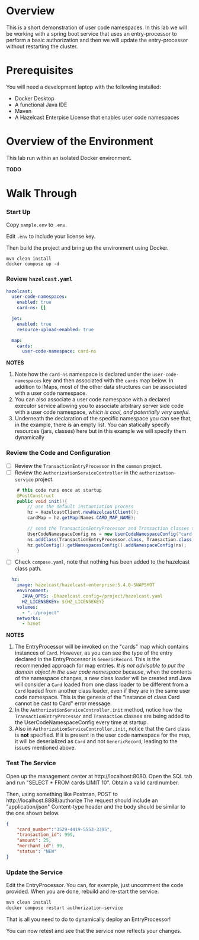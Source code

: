 # Overview 

This is a short demonstration of user code namespaces.  In this lab we will be working 
with a spring boot service that uses an entry-processor to perform a basic authorization 
and then we will update the entry-processor without restarting the cluster.

# Prerequisites 

You will need a development laptop with the following installed:
- Docker Desktop
- A functional Java IDE
- Maven
- A Hazelcast Enterpise License that enables user code namespaces

# Overview of the Environment

This lab run within an isolated Docker environment. 

__TODO__

# Walk Through

### Start Up

Copy `sample.env` to `.env`.

Edit `.env` to include your license key.

Then build the project and bring up the environment using Docker.

```shell
mvn clean install
docker compose up -d 
```

### Review `hazelcast.yaml`

```yaml
hazelcast:
  user-code-namespaces:
    enabled: true
    card-ns: []

  jet:
    enabled: true
    resource-upload-enabled: true

  map:
    cards:
      user-code-namespace: card-ns
```

__NOTES__

1. Note how the `card-ns` namespace is declared under the `user-code-namespaces` key
and then associated with the `cards` map below.  In addition to IMaps,
most of the other data structures can be associated with a user code namespace.
2. You can also associate a user code namespace with a declared executor 
service allowing you to associate arbitrary server side code with a user
code namespace,  _which is cool, and potentially very useful._
3. Underneath the declaration of the specific namespace you can see
that, in the example, there is an empty list.  You can statically 
specify resources (jars, classes) here but in this example we will 
specify them dynamically

### Review the Code and Configuration

- [ ] Review the `TransactionEntryProcessor` in the `common` project.
- [ ] Review the `AuthorizationServiceController` in the `authorization-service` project.

```java
    # this code runs once at startup 
    @PostConstruct
    public void init(){
        // use the default instantiation process
        hz = HazelcastClient.newHazelcastClient();
        cardMap = hz.getMap(Names.CARD_MAP_NAME);

        // send the TransactionEntryProcessor and Transaction classes to the cluster
        UserCodeNamespaceConfig ns = new UserCodeNamespaceConfig("card-ns");
        ns.addClass(TransactionEntryProcessor.class, Transaction.class);
        hz.getConfig().getNamespacesConfig().addNamespaceConfig(ns);
    }
```

- [ ] Check `compose.yaml`, note that nothing has been added to the 
hazelcast class path.

```yaml
  hz:
    image: hazelcast/hazelcast-enterprise:5.4.0-SNAPSHOT
    environment:
      JAVA_OPTS: -Dhazelcast.config=/project/hazelcast.yaml
      HZ_LICENSEKEY: ${HZ_LICENSEKEY}
    volumes:
      - ".:/project"
    networks:
      - hznet
```


__NOTES__

1. The EntryProcessor will be invoked on the "cards" map which contains 
instances of `Card`.  However, as you can see the type of the entry 
declared in the EntryProcessor is `GenericRecord`.  This is the recommended 
approach for map entries.  _It is not advisable to put the domain object
in the user code namespace_ because, when the contents of the namespace 
changes, a new class loader will be created and Java will consider 
a `Card` loaded from one class loader to be different from a 
`Card` loaded from another class loader, even if they are in the same
user code namespace.  This is the genesis of the "instance of class Card
cannot be cast to Card" error message.
2. In the `AuthorizationServiceController.init` method, notice how the 
`TransactionEntryProcessor` and `Transaction` classes are being added 
to the UserCodeNamespaceConfig every time at startup.
3. Also in `AuthorizationServiceController.init`, notice that the `Card`
class is __not__ specified.  If it is present in the user code namespace
for the map, it will be deserialized as `Card` and not `GenericRecord`, 
leading to the issues mentioned above.

### Test The Service 

Open up the management center at http://localhost:8080. Open the 
SQL tab and run "SELECT * FROM cards LIMIT 10".  Obtain a valid 
card number.  

Then, using something like Postman, POST to http://localhost:8888/authorize
The request should include an "application/json" Content-type header and 
the body should be similar to the one shown below.

```json
{
    "card_number":"3529-4419-5553-3395",
    "transaction_id": 999,
    "amount": 25,
    "merchant_id": 99,
    "status": "NEW"
}
```

### Update the Service

Edit the EntryProcessor.  You can, for example, just uncomment the 
code provided.  When you are done, rebuild and re-start the service.

```bash
mvn clean install
docker compose restart authorization-service
```
That is all you need to do to dynamically deploy an EntryProcessor!

You can now retest and see that the service now reflects 
your changes.
